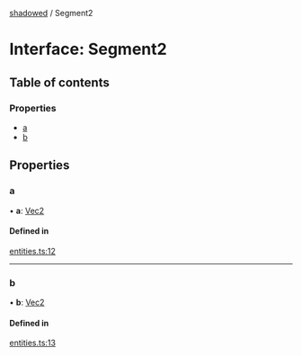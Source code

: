 [shadowed](../README.md) / Segment2

# Interface: Segment2

## Table of contents

### Properties

- [a](segment2.md#a)
- [b](segment2.md#b)

## Properties

### a

• **a**: [Vec2](vec2.md)

#### Defined in

[entities.ts:12](https://github.com/MD4/shadowed/blob/4e1ce4e/src/entities.ts#L12)

___

### b

• **b**: [Vec2](vec2.md)

#### Defined in

[entities.ts:13](https://github.com/MD4/shadowed/blob/4e1ce4e/src/entities.ts#L13)
